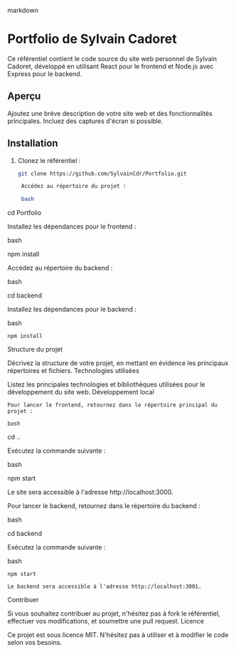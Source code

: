 markdown

# Portfolio de Sylvain Cadoret

Ce référentiel contient le code source du site web personnel de Sylvain Cadoret, développé en utilisant React pour le frontend et Node.js avec Express pour le backend.

## Aperçu

Ajoutez une brève description de votre site web et des fonctionnalités principales. Incluez des captures d'écran si possible.

## Installation

1. Clonez le référentiel :

   ```bash
   git clone https://github.com/SylvainCdr/Portfolio.git

    Accédez au répertoire du projet :

    bash

cd Portfolio

Installez les dépendances pour le frontend :

bash

npm install

Accédez au répertoire du backend :

bash

cd backend

Installez les dépendances pour le backend :

bash

    npm install

Structure du projet

Décrivez la structure de votre projet, en mettant en évidence les principaux répertoires et fichiers.
Technologies utilisées

Listez les principales technologies et bibliothèques utilisées pour le développement du site web.
Développement local

    Pour lancer le frontend, retournez dans le répertoire principal du projet :

    bash

cd ..

Exécutez la commande suivante :

bash

npm start

Le site sera accessible à l'adresse http://localhost:3000.

Pour lancer le backend, retournez dans le répertoire du backend :

bash

cd backend

Exécutez la commande suivante :

bash

    npm start

    Le backend sera accessible à l'adresse http://localhost:3001.

Contribuer

Si vous souhaitez contribuer au projet, n'hésitez pas à fork le référentiel, effectuer vos modifications, et soumettre une pull request.
Licence

Ce projet est sous licence MIT. N'hésitez pas à utiliser et à modifier le code selon vos besoins.